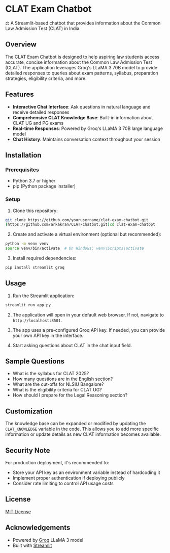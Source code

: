 # CLAT Exam Chatbot

⚖️ A Streamlit-based chatbot that provides information about the Common Law Admission Test (CLAT) in India.

## Overview

The CLAT Exam Chatbot is designed to help aspiring law students access accurate, concise information about the Common Law Admission Test (CLAT). The application leverages Groq's LLaMA 3 70B model to provide detailed responses to queries about exam patterns, syllabus, preparation strategies, eligibility criteria, and more.

## Features

- **Interactive Chat Interface**: Ask questions in natural language and receive detailed responses
- **Comprehensive CLAT Knowledge Base**: Built-in information about CLAT UG and PG exams
- **Real-time Responses**: Powered by Groq's LLaMA 3 70B large language model
- **Chat History**: Maintains conversation context throughout your session

## Installation

### Prerequisites

- Python 3.7 or higher
- pip (Python package installer)

### Setup

1. Clone this repository:
```bash
git clone https://github.com/yourusername/clat-exam-chatbot.git
(https://github.com/arkakran/CLAT-Chatbot.git)cd clat-exam-chatbot
```

2. Create and activate a virtual environment (optional but recommended):
```bash
python -m venv venv
source venv/bin/activate  # On Windows: venv\Scripts\activate
```

3. Install required dependencies:
```bash
pip install streamlit groq
```

## Usage

1. Run the Streamlit application:
```bash
streamlit run app.py
```

2. The application will open in your default web browser. If not, navigate to `http://localhost:8501`.

3. The app uses a pre-configured Groq API key. If needed, you can provide your own API key in the interface.

4. Start asking questions about CLAT in the chat input field.

## Sample Questions

- What is the syllabus for CLAT 2025?
- How many questions are in the English section?
- What are the cut-offs for NLSIU Bangalore?
- What is the eligibility criteria for CLAT UG?
- How should I prepare for the Legal Reasoning section?

## Customization

The knowledge base can be expanded or modified by updating the `CLAT_KNOWLEDGE` variable in the code. This allows you to add more specific information or update details as new CLAT information becomes available.

## Security Note

For production deployment, it's recommended to:
- Store your API key as an environment variable instead of hardcoding it
- Implement proper authentication if deploying publicly
- Consider rate limiting to control API usage costs

## License

[MIT License](LICENSE)

## Acknowledgements

- Powered by [Groq](https://groq.com/) LLaMA 3 model
- Built with [Streamlit](https://streamlit.io/)

